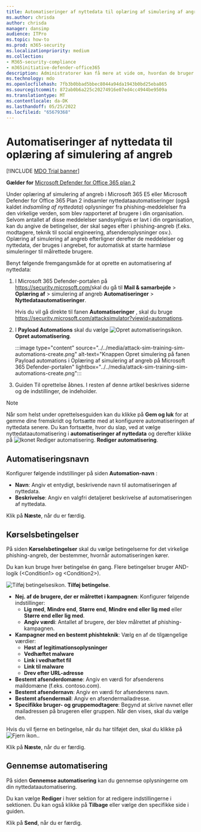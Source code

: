 ```yaml
---
title: Automatiseringer af nyttedata til oplæring af simulering af angreb
ms.author: chrisda
author: chrisda
manager: dansimp
audience: ITPro
ms.topic: how-to
ms.prod: m365-security
ms.localizationpriority: medium
ms.collection:
- M365-security-compliance
- m365initiative-defender-office365
description: Administratorer kan få mere at vide om, hvordan de bruger automatiseringer af nyttedata (høst af nyttedata) til at indsamle og starte automatiserede simuleringer til oplæring af simulering af angreb i Microsoft Defender for Office 365 Plan 2.
ms.technology: mdo
ms.openlocfilehash: 7fb3b0bbad5bbec8044a94da1943b0bd25eba865
ms.sourcegitcommit: 872ab0b6a225c20274916e07ed4cc4944be9509a
ms.translationtype: MT
ms.contentlocale: da-DK
ms.lasthandoff: 05/25/2022
ms.locfileid: "65679368"
---
```

# <a name="payload-automations-for-attack-simulation-training"></a>Automatiseringer af nyttedata til oplæring af simulering af angreb

[!INCLUDE [MDO Trial banner](../includes/mdo-trial-banner.md)]

**Gælder for** [Microsoft Defender for Office 365 plan 2](defender-for-office-365.md)

Under oplæring af simulering af angreb i Microsoft 365 E5 eller Microsoft Defender for Office 365 Plan 2 indsamler nyttedataautomatiseringer (også kaldet _indsamling af nyttedata_) oplysninger fra phishing-meddelelser fra den virkelige verden, som blev rapporteret af brugere i din organisation. Selvom antallet af disse meddelelser sandsynligvis er lavt i din organisation, kan du angive de betingelser, der skal søges efter i phishing-angreb (f.eks. modtagere, teknik til social engineering, afsenderoplysninger osv.). Oplæring af simulering af angreb efterligner derefter de meddelelser og nyttedata, der bruges i angrebet, for automatisk at starte harmløse simuleringer til målrettede brugere.

Benyt følgende fremgangsmåde for at oprette en automatisering af nyttedata:

1. I Microsoft 365 Defender-portalen på <https://security.microsoft.com/>skal du gå til **Mail & samarbejde** \> **Oplæring af** \> simulering af angreb **Automatiseringer** \> **Nyttedataautomatiseringer**.

   Hvis du vil gå direkte til fanen **Automatiseringer** , skal du bruge <https://security.microsoft.com/attacksimulator?viewid=automations>.

2. I **Payload Automations** skal du vælge ![Opret automatiseringsikon.](../../media/m365-cc-sc-create-icon.png) **Opret automatisering**.

   :::image type="content" source="../../media/attack-sim-training-sim-automations-create.png" alt-text="Knappen Opret simulering på fanen Payload automations i Oplæring af simulering af angreb på Microsoft 365 Defender-portalen" lightbox="../../media/attack-sim-training-sim-automations-create.png":::

3. Guiden Til oprettelse åbnes. I resten af denne artikel beskrives siderne og de indstillinger, de indeholder.

> [!NOTE]
> Når som helst under oprettelsesguiden kan du klikke på **Gem og luk** for at gemme dine fremskridt og fortsætte med at konfigurere automatiseringen af nyttedata senere. Du kan fortsætte, hvor du slap, ved at vælge nyttedataautomatisering i **automatiseringer af nyttedata** og derefter klikke på ![Ikonet Rediger automatisering.](../../media/m365-cc-sc-edit-icon.png) **Rediger automatisering**.

## <a name="automation-name"></a>Automatiseringsnavn

Konfigurer følgende indstillinger på siden **Automation-navn** :

- **Navn**: Angiv et entydigt, beskrivende navn til automatiseringen af nyttedata.
- **Beskrivelse**: Angiv en valgfri detaljeret beskrivelse af automatiseringen af nyttedata.

Klik på **Næste**, når du er færdig.

## <a name="run-conditions"></a>Kørselsbetingelser

På siden **Kørselsbetingelser** skal du vælge betingelserne for det virkelige phishing-angreb, der bestemmer, hvornår automatiseringen kører.

Du kan kun bruge hver betingelse én gang. Flere betingelser bruger AND-logik (\<Condition1\> og \<Condition2\>).

![Tilføj betingelsesikon.](../../media/m365-cc-sc-create-icon.png) **Tilføj betingelse**.

- **Nej. af de brugere, der er målrettet i kampagnen**: Konfigurer følgende indstillinger:
  - **Lig med**, **Mindre end**, **Større end**, **Mindre end eller lig med** eller **Større end eller lig med**.
  - **Angiv værdi**: Antallet af brugere, der blev målrettet af phishing-kampagnen.
- **Kampagner med en bestemt phishteknik**: Vælg en af de tilgængelige værdier:
  - **Høst af legitimationsoplysninger**
  - **Vedhæftet malware**
  - **Link i vedhæftet fil**
  - **Link til malware**
  - **Drev efter URL-adresse**
- **Bestemt afsenderdomæne**: Angiv en værdi for afsenderens maildomæne (f.eks. contoso.com).
- **Bestemt afsendernavn**: Angiv en værdi for afsenderens navn.
- **Bestemt afsendermail**: Angiv en afsendermailadresse.
- **Specifikke bruger- og gruppemodtagere**: Begynd at skrive navnet eller mailadressen på brugeren eller gruppen. Når den vises, skal du vælge den.

Hvis du vil fjerne en betingelse, når du har tilføjet den, skal du klikke på ![Fjern ikon.](../../media/m365-cc-sc-delete-icon.png).

Klik på **Næste**, når du er færdig.

## <a name="review-automation"></a>Gennemse automatisering

På siden **Gennemse automatisering** kan du gennemse oplysningerne om din nyttedataautomatisering.

Du kan vælge **Rediger** i hver sektion for at redigere indstillingerne i sektionen. Du kan også klikke på **Tilbage** eller vælge den specifikke side i guiden.

Klik på **Send**, når du er færdig.

